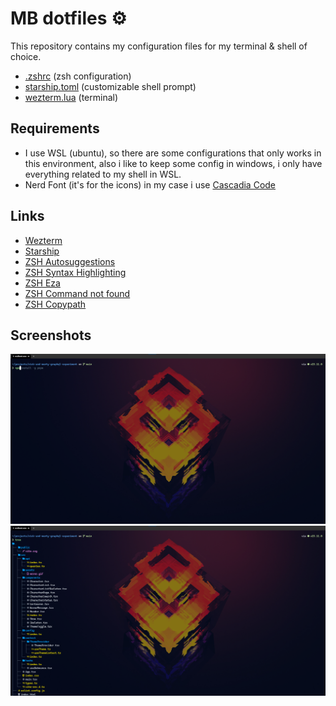 # MB dotfiles ⚙️

This repository contains my configuration files for my terminal & shell of choice.

- [.zshrc](https://github.com/matiasbacelar98/mb-dotfiles/blob/main/zsh/.zshrc) (zsh configuration)
- [starship.toml](https://github.com/matiasbacelar98/mb-dotfiles/blob/main/starship/starship.toml) (customizable shell prompt)
- [wezterm.lua](https://github.com/matiasbacelar98/mb-dotfiles/blob/main/wezterm/wezterm.lua) (terminal)

## Requirements

- I use WSL (ubuntu), so there are some configurations that only works in this environment, also i like to keep some config in windows, i only have everything related to my shell in WSL.
- Nerd Font (it's for the icons) in my case i use [Cascadia Code](https://github.com/microsoft/cascadia-code)


## Links
- [Wezterm](https://wezterm.org/)
- [Starship](https://starship.rs/)
- [ZSH Autosuggestions](https://github.com/zsh-users/zsh-autosuggestions)
- [ZSH Syntax Highlighting](https://github.com/zsh-users/zsh-syntax-highlighting)
- [ZSH Eza](https://github.com/z-shell/zsh-eza)
- [ZSH Command not found](https://github.com/ohmyzsh/ohmyzsh/tree/master/plugins/command-not-found)
- [ZSH Copypath](https://github.com/ohmyzsh/ohmyzsh/tree/master/plugins/copypath)

## Screenshots
![first example](examples/example_1.png)
![second example](examples/example_2.png)